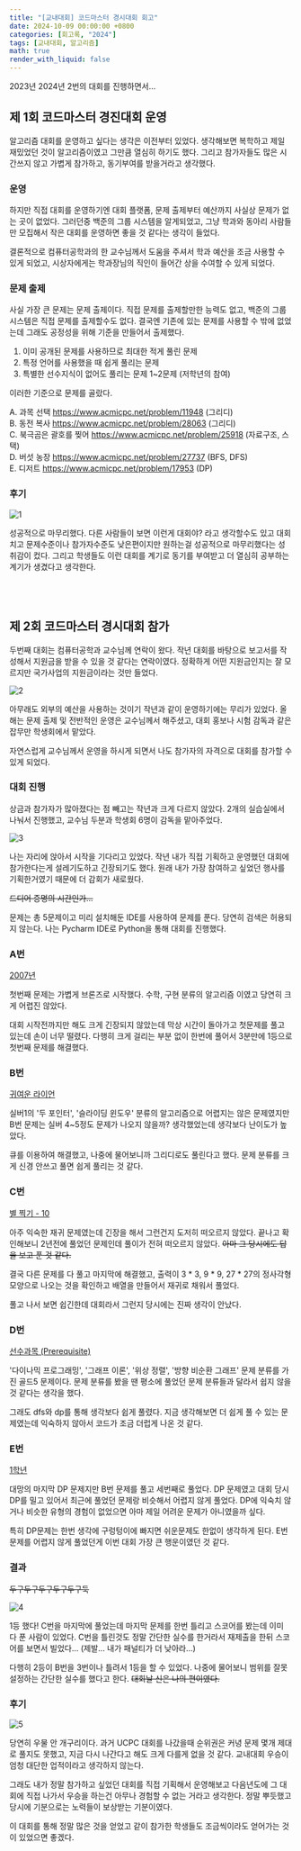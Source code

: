 ```yaml
---
title: "[교내대회] 코드마스터 경시대회 회고"
date: 2024-10-09 00:00:00 +0800
categories: [회고록, "2024"]
tags: [교내대회, 알고리즘]
math: true
render_with_liquid: false
---
```


2023년 2024년 2번의 대회를 진행하면서...

## 제 1회 코드마스터 경진대회 운영

알고리즘 대회를 운영하고 싶다는 생각은 이전부터 있었다. 생각해보면 복학하고 제일 재밌었던 것이 알고리즘이였고 그만큼 열심히 하기도 했다. 그리고 참가자들도 많은 시간쓰지 않고 가볍게 참가하고, 동기부여를 받을거라고 생각했다.

### 운영

하지만 직접 대회를 운영하기엔 대회 플랫폼, 문제 출제부터 예산까지 사실상 문제가 없는 곳이 없었다. 그러던중 백준의 그룹 시스템을 알게되었고, 그냥 학과와 동아리 사람들만 모집해서 작은 대회를 운영하면 좋을 것 같다는 생각이 들었다.

결론적으로 컴퓨터공학과의 한 교수님께서 도움을 주셔서 학과 예산을 조금 사용할 수 있게 되었고, 시상자에게는 학과장님의 직인이 들어간 상을 수여할 수 있게 되었다.

### 문제 출제

사실 가장 큰 문제는 문제 출제이다. 직접 문제를 출제할만한 능력도 없고, 백준의 그룹 시스템은 직접 문제를 출제할수도 없다. 결국엔 기존에 있는 문제를 사용할 수 밖에 없었는데 그래도 공정성을 위해 기준을 만들어서 출제했다.

1. 이미 공개된 문제를 사용하므로 최대한 적게 풀린 문제
2. 특정 언어를 사용했을 때 쉽게 풀리는 문제
3. 특별한 선수지식이 없어도 풀리는 문제 1~2문제 (저학년의 참여)

이러한 기준으로 문제를 골랐다.

A. 과목 선택 https://www.acmicpc.net/problem/11948 (그리디) <br>
B. 동전 복사 https://www.acmicpc.net/problem/28063 (그리디) <br>
C. 북극곰은 괄호를 찢어 https://www.acmicpc.net/problem/25918 (자료구조, 스택)<br>
D. 버섯 농장 https://www.acmicpc.net/problem/27737 (BFS, DFS)<br>
E. 디저트 https://www.acmicpc.net/problem/17953 (DP)<br>

### 후기

![1](/assets/img/contest1.jpg)

성공적으로 마무리했다. 다른 사람들이 보면 이런게 대회야? 라고 생각할수도 있고 대회치고 문제수준이나 참가자수준도 낮은편이지만 원하는걸 성공적으로 마무리했다는 성취감이 컸다. 그리고 학생들도 이런 대회를 계기로 동기를 부여받고 더 열심히 공부하는 계기가 생겼다고 생각한다.
<br><br><br><br>

## 제 2회 코드마스터 경시대회 참가

두번째 대회는 컴퓨터공학과 교수님께 연락이 왔다. 작년 대회를 바탕으로 보고서를 작성해서 지원금을 받을 수 있을 것 같다는 연락이였다.
정확하게 어떤 지원금인지는 잘 모르지만 국가사업의 지원금이라는 것만 들었다.

![2](/assets/img/contest2.jpg)

아무래도 외부의 예산을 사용하는 것이기 작년과 같이 운영하기에는 무리가 있었다.
올해는 문제 출제 및 전반적인 운영은 교수님께서 해주셨고, 대회 홍보나 시험 감독과 같은 잡무만 학생회에서 맡았다.

자연스럽게 교수님께서 운영을 하시게 되면서 나도 참가자의 자격으로 대회를 참가할 수 있게 되었다.

### 대회 진행

상금과 참가자가 많아졌다는 점 빼고는 작년과 크게 다르지 않았다.
2개의 실습실에서 나눠서 진행했고, 교수님 두분과 학생회 6명이 감독을 맡아주었다.

![3](/assets/img/contest3.jpg)

나는 자리에 앉아서 시작을 기다리고 있었다. 작년 내가 직접 기획하고 운영했던 대회에 참가한다는게 설레기도하고 긴장되기도 했다. 원래 내가 가장 참여하고 싶었던 행사를 기획한거였기 때문에 더 감회가 새로웠다.

~~드디어 증명의 시간인가...~~

문제는 총 5문제이고 미리 설치해둔 IDE를 사용하여 문제를 푼다. 당연히 검색은 허용되지 않는다. 나는 Pycharm IDE로 Python을 통해 대회를 진행했다.

### A번

[2007년](https://www.acmicpc.net/problem/1924)

첫번째 문제는 가볍게 브론즈로 시작했다. 수학, 구현 분류의 알고리즘 이였고 당연히 크게 어렵진 않았다.

대회 시작전까지만 해도 크게 긴장되지 않았는데 막상 시간이 돌아가고 첫문제를 풀고 있는데 손이 너무 떨렸다. 다행히 크게 걸리는 부분 없이 한번에 풀어서 3분만에 1등으로 첫번째 문제를 해결했다.

### B번

[귀여운 라이언](https://www.acmicpc.net/problem/15565)

실버1의 '두 포인터', '슬라이딩 윈도우' 분류의 알고리즘으로 어렵지는 않은 문제였지만 B번 문제는 실버 4~5정도 문제가 나오지 않을까? 생각했었는데 생각보다 난이도가 높았다.

큐를 이용하여 해결했고, 나중에 물어보니까 그리디로도 풀린다고 했다. 문제 분류를 크게 신경 안쓰고 풀면 쉽게 풀리는 것 같다.

### C번

[별 찍기 - 10](https://www.acmicpc.net/problem/2447)

아주 익숙한 재귀 문제였는데 긴장을 해서 그런건지 도저히 떠오르지 않았다. 끝나고 확인해보니 2년전에 풀었던 문제인데 풀이가 전혀 떠오르지 않았다. ~~아마 그 당시에도 답을 보고 푼 것 같다.~~

결국 다른 문제를 다 풀고 마지막에 해결했고, 출력이 3 * 3, 9 * 9, 27 * 27의 정사각형 모양으로 나오는 것을 확인하고 배열을 만들어서 재귀로 채워서 풀었다.

풀고 나서 보면 쉽긴한데 대회라서 그런지 당시에는 진짜 생각이 안났다.

### D번

[선수과목 (Prerequisite)](https://www.acmicpc.net/problem/14567)

'다이나믹 프로그래밍', '그래프 이론', '위상 정렬', '방향 비순환 그래프' 문제 분류를 가진 골드5 문제이다. 문제 분류를 봤을 땐 평소에 풀었던 문제 분류들과 달라서 쉽지 않을 것 같다는 생각을 했다.

그래도 dfs와 dp를 통해 생각보다 쉽게 풀렸다. 지금 생각해보면 더 쉽게 풀 수 있는 문제였는데 익숙하지 않아서 코드가 조금 더럽게 나온 것 같다.

### E번

[1학년](https://www.acmicpc.net/problem/5557)

대망의 마지막 DP 문제지만 B번 문제를 풀고 세번째로 풀었다. DP 문제였고 대회 당시 DP를 밀고 있어서 최근에 풀었던 문제랑 비슷해서 어렵지 않게 풀었다. DP에 익숙치 않거나 비슷한 유형의 경험이 없었으면 아마 제일 어려운 문제가 아니였을까 싶다.

특히 DP문제는 한번 생각에 구렁텅이에 빠지면 쉬운문제도 한없이 생각하게 된다. E번 문제를 어렵지 않게 풀었던게 이번 대회 가장 큰 행운이였던 것 같다.

### 결과

~~두구두구두구두구두구둑~~

![4](/assets/img/contest4.png)

1등 했다! C번을 마지막에 풀었는데 마지막 문제를 한번 틀리고 스코어를 봤는데 이미 다 푼 사람이 있었다. C번을 틀린것도 정말 간단한 실수를 한거라서 재제출을 한뒤 스코어를 보면서 빌었다... (제발... 내가 패널티가 더 낮아라...)

다행히 2등이 B번을 3번이나 틀려서 1등을 할 수 있었다. 나중에 물어보니 범위를 잘못 설정하는 간단한 실수를 했다고 한다. ~~대회날 신은 나의 편이였다.~~

### 후기

![5](/assets/img/contest5.jpg)

당연히 우물 안 개구리이다. 과거 UCPC 대회를 나갔을때 순위권은 커녕 문제 몇개 제대로 풀지도 못했고, 지금 다시 나간다고 해도 크게 다를게 없을 것 같다. 교내대회 우승이 엄청 대단한 업적이라고 생각하지 않는다.

그래도 내가 정말 참가하고 싶었던 대회를 직접 기획해서 운영해보고 다음년도에 그 대회에 직접 나가서 우승을 하는건 아무나 경험할 수 없는 거라고 생각한다. 정말 뿌듯했고 당시에 기분으로는 노력들이 보상받는 기분이였다.

이 대회를 통해 정말 많은 것을 얻었고 같이 참가한 학생들도 조금씩이라도 얻어가는 것이 있었으면 좋겠다.